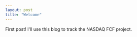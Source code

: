 ```yaml
---
layout: post
title: "Welcome"
---
```

First post! I'll use this blog to track the NASDAQ FCF project.
